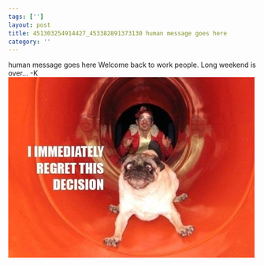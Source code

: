 ```yaml
---
tags: ['']
layout: post
title: 451303254914427_453382891373130 human message goes here
category: ''
---
```

human message goes here
Welcome back to work people. Long weekend is over... -K
![451303254914427_453382891373130](/uploads/2012-9-4-451303254914427_453382891373130-human-message-goes-here.jpg)
